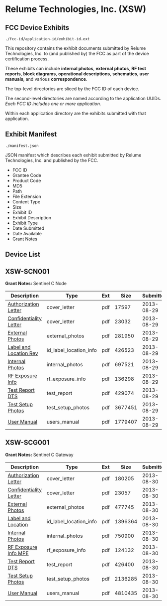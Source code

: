 # Relume Technologies, Inc. (XSW)
## FCC Device Exhibits

```
./fcc-id/application-id/exhibit-id.ext
```

This repository contains the exhibit documents submitted by Relume Technologies, Inc. to (and published by) the FCC as part of the device certification process.

These exhibits can include **internal photos**, **external photos**, **RF test reports**, **block diagrams**, **operational descriptions**, **schematics**, **user manuals**, and various **correspondence**.

The top-level directories are sliced by the FCC ID of each device.

The second-level directories are named according to the application UUIDs. *Each FCC ID includes one or more application.*

Within each application directory are the exhibits submitted with that application. 

## Exhibit Manifest

```
./manifest.json
```

JSON manifest which describes each exhibit submitted by Relume Technologies, Inc. and published by the FCC.

- FCC ID
- Grantee Code
- Product Code
- MD5
- Path
- File Extension
- Content Type
- Size
- Exhibit ID
- Exhibit Description
- Exhibit Type
- Date Submitted
- Date Available
- Grant Notes

## Device List
## XSW-SCN001
**Grant Notes:** Sentinel C Node

| Description | Type | Ext | Size | Submitted | Available |
| ----------- | ---- | --- | ---- | --------- | --------- |
| [Authorization Letter](XSW-SCN001/2b28fab3926c1df45403554d52b639ca/2056800.pdf) | cover_letter | pdf | 17597 | 2013-08-29 | 2013-08-29 |
| [Confidentiality Letter](XSW-SCN001/2b28fab3926c1df45403554d52b639ca/2056801.pdf) | cover_letter | pdf | 23032 | 2013-08-29 | 2013-08-29 |
| [External Photos](XSW-SCN001/2b28fab3926c1df45403554d52b639ca/2056803.pdf) | external_photos | pdf | 281950 | 2013-08-29 | 2013-08-29 |
| [Label and Location Rev](XSW-SCN001/2b28fab3926c1df45403554d52b639ca/2057460.pdf) | id_label_location_info | pdf | 426523 | 2013-08-29 | 2013-08-29 |
| [Internal Photos](XSW-SCN001/2b28fab3926c1df45403554d52b639ca/2056804.pdf) | internal_photos | pdf | 697521 | 2013-08-29 | 2013-08-29 |
| [RF Exposure Info](XSW-SCN001/2b28fab3926c1df45403554d52b639ca/2056807.pdf) | rf_exposure_info | pdf | 136298 | 2013-08-29 | 2013-08-29 |
| [Test Report DTS](XSW-SCN001/2b28fab3926c1df45403554d52b639ca/2056809.pdf) | test_report | pdf | 429074 | 2013-08-29 | 2013-08-29 |
| [Test Setup Photos](XSW-SCN001/2b28fab3926c1df45403554d52b639ca/2056810.pdf) | test_setup_photos | pdf | 3677451 | 2013-08-29 | 2013-08-29 |
| [User Manual](XSW-SCN001/2b28fab3926c1df45403554d52b639ca/2056811.pdf) | users_manual | pdf | 1779407 | 2013-08-29 | 2013-08-29 |
## XSW-SCG001
**Grant Notes:** Sentinel C Gateway

| Description | Type | Ext | Size | Submitted | Available |
| ----------- | ---- | --- | ---- | --------- | --------- |
| [Authorization Letter](XSW-SCG001/38b18320254d5ca1ad15f54f4909f69a/2058725.pdf) | cover_letter | pdf | 180205 | 2013-08-30 | 2013-09-03 |
| [Confidentiality Letter](XSW-SCG001/38b18320254d5ca1ad15f54f4909f69a/2058726.pdf) | cover_letter | pdf | 23057 | 2013-08-30 | 2013-09-03 |
| [External Photos](XSW-SCG001/38b18320254d5ca1ad15f54f4909f69a/2058728.pdf) | external_photos | pdf | 477745 | 2013-08-30 | 2013-09-03 |
| [Label and Location](XSW-SCG001/38b18320254d5ca1ad15f54f4909f69a/2058730.pdf) | id_label_location_info | pdf | 1396364 | 2013-08-30 | 2013-09-03 |
| [Internal Photos](XSW-SCG001/38b18320254d5ca1ad15f54f4909f69a/2058729.pdf) | internal_photos | pdf | 750900 | 2013-08-30 | 2013-09-03 |
| [RF Exposure Info MPE](XSW-SCG001/38b18320254d5ca1ad15f54f4909f69a/2058732.pdf) | rf_exposure_info | pdf | 124132 | 2013-08-30 | 2013-09-03 |
| [Test Report DTS](XSW-SCG001/38b18320254d5ca1ad15f54f4909f69a/2058734.pdf) | test_report | pdf | 426400 | 2013-08-30 | 2013-09-03 |
| [Test Setup Photos](XSW-SCG001/38b18320254d5ca1ad15f54f4909f69a/2058735.pdf) | test_setup_photos | pdf | 2136285 | 2013-08-30 | 2013-09-03 |
| [User Manual](XSW-SCG001/38b18320254d5ca1ad15f54f4909f69a/2058736.pdf) | users_manual | pdf | 4810435 | 2013-08-30 | 2013-09-03 |
